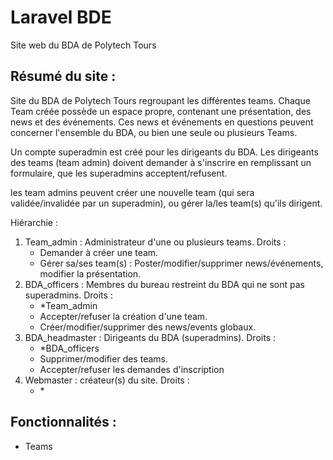 # Laravel BDE

Site web du BDA de Polytech Tours

## Résumé du site :
Site du BDA de Polytech Tours regroupant les différentes teams.
Chaque Team créée possède un espace propre, contenant une présentation, des news et des événements.
Ces news et événements en questions peuvent concerner l'ensemble du BDA, ou bien une seule ou plusieurs Teams. 

Un compte superadmin est créé pour les dirigeants du BDA. Les dirigeants des teams (team admin) doivent demander à s'inscrire en remplissant un formulaire, que les superadmins acceptent/refusent.

les team admins peuvent créer une nouvelle team (qui sera validée/invalidée par un superadmin), ou gérer la/les team(s) qu'ils dirigent.

Hiérarchie : 

1. Team_admin : Administrateur d'une ou plusieurs teams.
  Droits : 
    * Demander à créer une team.
    * Gérer sa/ses team(s) : Poster/modifier/supprimer news/événements, modifier la présentation.
2. BDA_officers : Membres du bureau restreint du BDA qui ne sont pas superadmins.
  Droits : 
    * \*Team_admin
    * Accepter/refuser la création d'une team.
    * Créer/modifier/supprimer des news/events globaux.
3. BDA_headmaster : Dirigeants du BDA (superadmins).
  Droits : 
    * \*BDA_officers
    * Supprimer/modifier des teams.
    * Accepter/refuser les demandes d'inscription
4. Webmaster : créateur(s) du site.
  Droits : 
    * \*
## Fonctionnalités :

- Teams 
